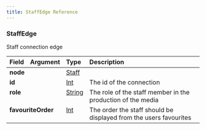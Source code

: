 ```yaml
---
title: StaffEdge Reference
---
```


### StaffEdge
Staff connection edge
<table>
<thead>
<tr>
<th align="left">Field</th>
<th align="right">Argument</th>
<th align="left">Type</th>
<th align="left">Description</th>
</tr>
</thead>
<tbody>
<tr>
<td colspan="2" valign="top"><strong>node</strong></td>
<td valign="top"><a href="/reference/object/staff">Staff</a></td>
<td></td>
</tr>
<tr>
<td colspan="2" valign="top"><strong>id</strong></td>
<td valign="top"><a href="/reference/scalar/int">Int</a></td>
<td>
The id of the connection
</td>
</tr>
<tr>
<td colspan="2" valign="top"><strong>role</strong></td>
<td valign="top"><a href="/reference/scalar/string">String</a></td>
<td>
The role of the staff member in the production of the media
</td>
</tr>
<tr>
<td colspan="2" valign="top"><strong>favouriteOrder</strong></td>
<td valign="top"><a href="/reference/scalar/int">Int</a></td>
<td>
The order the staff should be displayed from the users favourites
</td>
</tr>
</tbody>
</table>